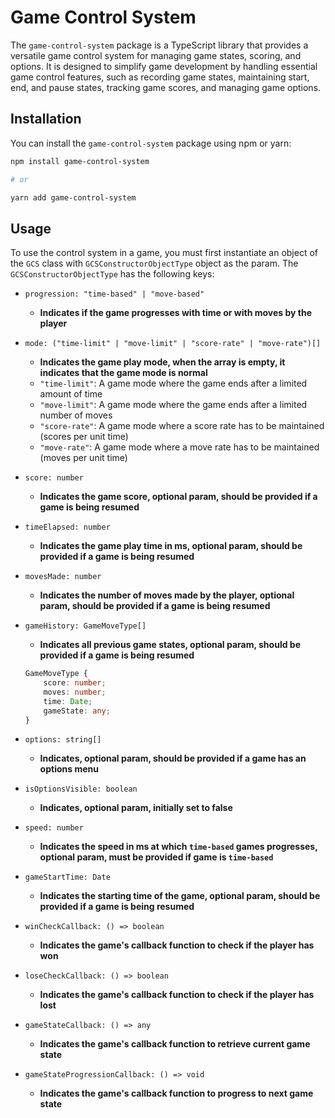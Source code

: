 # Game Control System

The `game-control-system` package is a TypeScript library that provides a versatile game control system for managing game states, scoring, and options. It is designed to simplify game development by handling essential game control features, such as recording game states, maintaining start, end, and pause states, tracking game scores, and managing game options.

## Installation

You can install the `game-control-system` package using npm or yarn:

```bash
npm install game-control-system

# or

yarn add game-control-system
```

## Usage

To use the control system in a game, you must first instantiate an object of the `GCS` class with `GCSConstructorObjectType` object as the param.
The `GCSConstructorObjectType` has the following keys:

-   `progression: "time-based" | "move-based"`

    -   **Indicates if the game progresses with time or with moves by the player**

-   `mode: ("time-limit" | "move-limit" | "score-rate" | "move-rate")[]`

    -   **Indicates the game play mode, when the array is empty, it indicates that the game mode is normal**
    -   `"time-limit"`: A game mode where the game ends after a limited amount of time
    -   `"move-limit"`: A game mode where the game ends after a limited number of moves
    -   `"score-rate"`: A game mode where a score rate has to be maintained (scores per unit time)
    -   `"move-rate"`: A game mode where a move rate has to be maintained (moves per unit time)

-   `score: number`

    -   **Indicates the game score, optional param, should be provided if a game is being resumed**

-   `timeElapsed: number`

    -   **Indicates the game play time in ms, optional param, should be provided if a game is being resumed**

-   `movesMade: number`

    -   **Indicates the number of moves made by the player, optional param, should be provided if a game is being resumed**

-   `gameHistory: GameMoveType[]`

    -   **Indicates all previous game states, optional param, should be provided if a game is being resumed**

    ```ts
    GameMoveType {
        score: number;
        moves: number;
        time: Date;
        gameState: any;
    }
    ```

-   `options: string[]`

    -   **Indicates, optional param, should be provided if a game has an options menu**

-   `isOptionsVisible: boolean`

    -   **Indicates, optional param, initially set to false**

-   `speed: number`

    -   **Indicates the speed in ms at which `time-based` games progresses, optional param, must be provided if game is `time-based`**

-   `gameStartTime: Date`

    -   **Indicates the starting time of the game, optional param, should be provided if a game is being resumed**

-   `winCheckCallback: () => boolean`

    -   **Indicates the game's callback function to check if the player has won**

-   `loseCheckCallback: () => boolean`

    -   **Indicates the game's callback function to check if the player has lost**

-   `gameStateCallback: () => any`
    -   **Indicates the game's callback function to retrieve current game state**
-   `gameStateProgressionCallback: () => void`
    -   **Indicates the game's callback function to progress to next game state**
